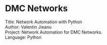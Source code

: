 # DMC Networks
Title: Network Automation with Python <br>
Author: Valentin Jieanu <br>
Project: Network Automation for DMC Networks. <br>
Language: Python <br>
